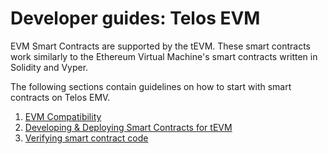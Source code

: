 # Developer guides: Telos EVM

EVM Smart Contracts are supported by the tEVM. These smart contracts work similarly to the Ethereum Virtual Machine's smart contracts written in Solidity and Vyper.

The following sections contain guidelines on how to start with smart contracts on Telos EMV.

1. [EVM Compatibility](evm-compatibility.md)
2. [Developing & Deploying Smart Contracts for tEVM](getting-started.md)
3. [Verifying smart contract code](verifying-smart-contract-source-code.md)


